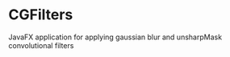 CGFilters
=========

JavaFX application for applying gaussian blur and unsharpMask convolutional filters